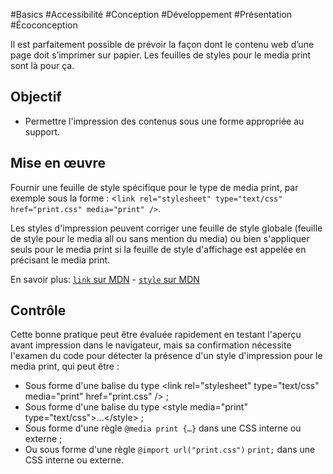 
#Basics #Accessibilité #Conception #Développement #Présentation #Écoconception

Il est parfaitement possible de prévoir la façon dont le contenu web d’une page doit s’imprimer sur papier. Les feuilles de styles pour le media print sont là pour ça.


## Objectif

* Permettre l'impression des contenus sous une forme appropriée au support.

## Mise en œuvre

Fournir une feuille de style spécifique pour le type de media print, par exemple sous la forme : <`link rel="stylesheet" type="text/css" href="print.css" media="print" />`.

Les styles d'impression peuvent corriger une feuille de style globale (feuille de style pour le media all ou sans mention du media) ou bien s'appliquer seuls pour le media print si la feuille de style d'affichage est appelée en précisant le media print.

En savoir plus: [`link` sur MDN](https://developer.mozilla.org/fr/docs/Web/HTML/Element/link) - [`style` sur MDN](https://developer.mozilla.org/fr/docs/Web/HTML/Element/style)

## Contrôle

Cette bonne pratique peut être évaluée rapidement en testant l'aperçu avant impression dans le navigateur, mais sa confirmation nécessite l'examen du code pour détecter la présence d'un style d'impression pour le media print, qui peut être :

* Sous forme d'une balise du type \<link rel="stylesheet" type="text/css" media="print" href="print.css" /> ;
* Sous forme d'une balise du type \<style media="print" type="text/css">…\</style> ;
* Sous forme d'une règle `@media print {…}` dans une CSS interne ou externe ;
* Ou sous forme d'une règle `@import url("print.css")` `print;` dans une CSS interne ou externe.

